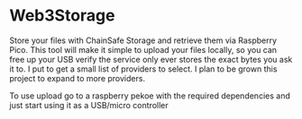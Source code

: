 # Web3Storage
Store your files with ChainSafe Storage and retrieve them via Raspberry Pico. 
This tool will make it simple to upload your files locally, so you can free up your USB verify 
the service only ever stores the exact bytes you ask it to. I put to get a small list of 
providers to select. I plan to be grown this project to expand to more providers.

To use upload go to a  raspberry pekoe with the required dependencies and just start using it as a USB/micro controller 
